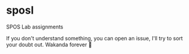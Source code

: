 # sposl
SPOS Lab assignments

If you don't understand something, you can open an issue, I'll try to sort your doubt out.
Wakanda forever 🙅
